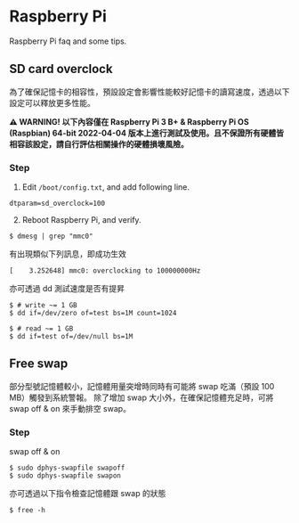 # Raspberry Pi

Raspberry Pi faq and some tips.


## SD card overclock

為了確保記憶卡的相容性，預設設定會影響性能較好記憶卡的讀寫速度，透過以下設定可以釋放更多性能。

**⚠ WARNING! 以下內容僅在 Raspberry Pi 3 B+ & Raspberry Pi OS (Raspbian) 64-bit 2022-04-04 版本上進行測試及使用。且不保證所有硬體皆相容該設定，請自行評估相關操作的硬體損壞風險。**

### Step

1. Edit `/boot/config.txt`, and add following line.

```
dtparam=sd_overclock=100
```

2. Reboot Raspberry Pi, and verify.

```
$ dmesg | grep "mmc0"
```

有出現類似下列訊息，即成功生效

```
[    3.252648] mmc0: overclocking to 100000000Hz
```

亦可透過 dd 測試速度是否有提昇

```
$ # write ~= 1 GB
$ dd if=/dev/zero of=test bs=1M count=1024

$ # read ~= 1 GB
$ dd if=test of=/dev/null bs=1M
```


## Free swap

部分型號記憶體較小，記憶體用量突增時同時有可能將 swap 吃滿（預設 100 MB）觸發到系統警報。
除了增加 swap 大小外，在確保記憶體充足時，可將 swap off & on 來手動排空 swap。


### Step

swap off & on

```
$ sudo dphys-swapfile swapoff
$ sudo dphys-swapfile swapon
```

亦可透過以下指令檢查記憶體跟 swap 的狀態

```
$ free -h
```

